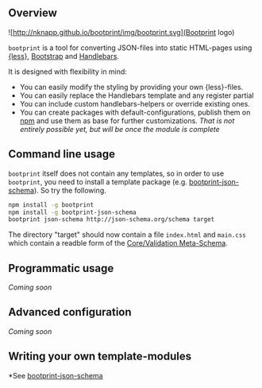 ## Overview

![http://nknapp.github.io/bootprint/img/bootprint.svg](Bootprint logo)

`bootprint` is a tool for converting JSON-files into static HTML-pages using [{less}](http://lesscss.org),
[Bootstrap](http://getbootstrap.com) and [Handlebars](http://handlebarsjs.com).

It is designed with flexibility in mind:

* You can easily modify the styling by providing your own {less}-files.
* You can easily replace the Handlebars template and any register partial
* You can include custom handlebars-helpers or override existing ones.
* You can create packages with default-configurations, publish them on [npm](http://npmjs.org)
  and use them as base for further customizations.
  *That is not entirely possible yet, but will be once the module is complete*

## Command line usage

`bootprint` itself does not contain any templates, so in order to use `bootprint`, you need to install a template
package (e.g. [bootprint-json-schema](http://npmjs.org/bootprint-json-schema)). So try the following.

```bash
npm install -g bootprint
npm install -g bootprint-json-schema
bootprint json-schema http://json-schema.org/schema target
```

The directory "target" should now contain a file `index.html` and `main.css` which contain a readble
form of the [Core/Validation Meta-Schema](http://json-schema.org).

## Programmatic usage

*Coming soon*

## Advanced configuration

*Coming soon*

## Writing your own template-modules

*See [bootprint-json-schema](http://github.com/nknapp/bootprint-json-schema)

